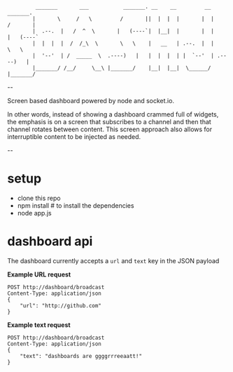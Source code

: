 


```
         _______       ___           _______. __    __         __       _______. 
        |       \     /   \         /       ||  |  |  |       |  |     /       | 
        |  .--.  |   /  ^  \       |   (----`|  |__|  |       |  |    |   (----` 
        |  |  |  |  /  /_\  \       \   \    |   __   | .--.  |  |     \   \ 
        |  '--'  | /  _____  \  .----)   |   |  |  |  | |  `--'  | .----)   | 
        |_______/ /__/     \__\ |_______/    |__|  |__|  \______/  |_______/ 
```

--

Screen based dashboard powered by node and socket.io.

In other words, instead of showing a dashboard crammed full of widgets, the
emphasis is on a screen that subscribes to a channel and then that channel
rotates between content.  This screen approach also allows for interruptible
content to be injected as needed.

--

# setup

- clone this repo
- npm install # to install the dependencies
- node app.js

# dashboard api

The dashboard currently accepts a `url` and `text` key in the JSON payload

**Example URL request**
```
POST http://dashboard/broadcast
Content-Type: application/json
{
    "url": "http://github.com"
}
```

**Example text request**
```
POST http://dashboard/broadcast
Content-Type: application/json
{
    "text": "dashboards are ggggrrreeaatt!"
}
```


